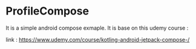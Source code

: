 # ProfileCompose

It is a simple android compose exmaple. It is base on this udemy course : 

link : https://www.udemy.com/course/kotling-android-jetpack-compose-/
